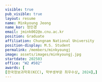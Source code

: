 ```yaml
---
visible: true
pub_visible: true
layout: resume
name: Minkyoung Jeong
name_kor: 정민경
email: jmink002@o.cnu.ac.kr
position: Graduate
affiliation: Chungnam National University
position-display: M.S. Student
permalink: /members/minkyoungj
image: assets/images/minkyoungj.jpg
startdate: 202503
office: "W2 #502"
awards: [
[한국정보과학회(KCC), 학부생부문 최우수상, 2024],]
---
```

